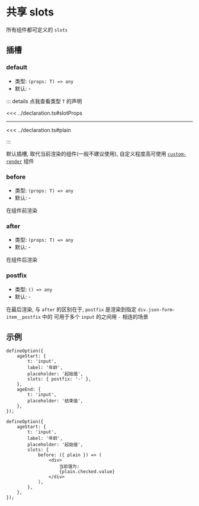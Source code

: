 # 共享 slots

所有组件都可定义的 `slots`

## 插槽

### default

- 类型: `(props: T) => any`
- 默认: -

::: details 点我查看类型 `T` 的声明

<<< ../declaration.ts#slotProps

---

<<< ../declaration.ts#plain

:::

默认插槽, 取代当前渲染的组件(一般不建议使用), 自定义程度高可使用 [`custom-render`](../components/custom-render.md) 组件

### before

- 类型: `(props: T) => any`
- 默认: -

在组件前渲染

### after

- 类型: `(props: T) => any`
- 默认: -

在组件后渲染

### postfix

- 类型: `() => any`
- 默认: -

在最后渲染, 与 `after` 的区别在于, `postfix` 是渲染到指定 `div.json-form-item__postfix` 中的
可用于多个 `input` 的之间用 `-` 相连的场景

## 示例

```tsx
defineOption({
    ageStart: {
        t: 'input',
        label: '年龄',
        placeholder: '起始值',
        slots: { postfix: '-' },
    },
    ageEnd: {
        t: 'input',
        placeholder: '结束值',
    },
});

defineOption({
    ageStart: {
        t: 'input',
        label: '年龄',
        placeholder: '起始值',
        slots: {
            before: ({ plain }) => (
                <div>
                    当前值为:
                    {plain.checked.value}
                </div>
            ),
        },
    },
});
```
